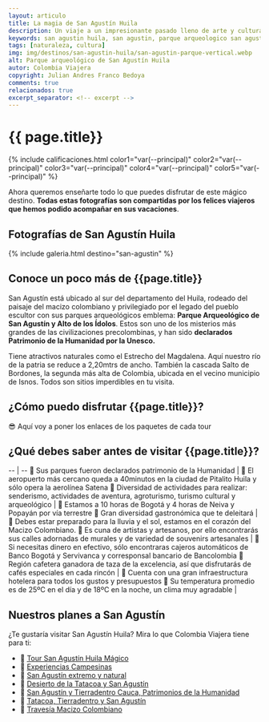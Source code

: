 ```yaml
---
layout: articulo
title: La magia de San Agustín Huila
description: Un viaje a un impresionante pasado lleno de arte y cultura en las montañas del Huila
keywords: san agustin huila, san agustin, parque arqueologico san agustin, sanagustin
tags: [naturaleza, cultura]
img: img/destinos/san-agustin-huila/san-agustin-parque-vertical.webp
alt: Parque arqueológico de San Agustín Huila
autor: Colombia Viajera
copyright: Julian Andres Franco Bedoya
comments: true
relacionados: true
excerpt_separator: <!-- excerpt -->
---
```

# {{ page.title}}

<!-- Calificación de las estrellas. Cada color es una estrella -->
{% include calificaciones.html color1="var(--principal)" color2="var(--principal)" color3="var(--principal)" color4="var(--principal)" color5="var(--principal)" %}

<!-- Párrafo de introducción -->
Ahora queremos enseñarte todo lo que puedes disfrutar de este mágico destino. **Todas estas fotografías son compartidas por los felices viajeros que hemos podido acompañar en sus vacaciones**.
<!-- excerpt -->

## Fotografías de San Agustín Huila

<!-- Esta sección toma las fotos de los nombres que aparecen en el archivo san-agustin.yml. Si deseas cambiar fotos, solamente cambias la ruta en ese archivo con el nombre de la nueva foto. Recuerda adaptar los tamaños igual al resto de las imágenes -->
{% include galeria.html destino="san-agustin" %}

## Conoce un poco más de {{page.title}}

San Agustín está ubicado al sur del departamento del Huila, rodeado del paisaje del macizo colombiano y privilegiado por el legado del pueblo escultor con sus parques arqueológicos emblema: **Parque Arqueológico de San Agustín y Alto de los Ídolos**. Estos son uno de los misterios más grandes de las civilizaciones precolombinas, y han sido **declarados Patrimonio de la Humanidad por la Unesco.**

Tiene atractivos naturales como el Estrecho del Magdalena. Aquí nuestro río de la patria se reduce a 2,20mtrs de ancho. También la cascada Salto de Bordones, la segunda más alta de Colombia, ubicada en el vecino municipio de Isnos. Todos son sitios imperdibles en tu visita.

## ¿Cómo puedo disfrutar {{page.title}}?

😎 Aquí voy a poner los enlaces de los paquetes de cada tour

## ¿Qué debes saber antes de visitar {{page.title}}?

<!-- La siguiente es una tabla de dos columnas. La primera columna son aspectos positivos. Comienza con el primer símbolo y termina en la línea vertical. La segunda columna son aspecto un poco negativos, no mucho. Estos comienzan en la X y terminan en el punto aparte. Se llena cada columna según el número de aspectos. Al ser más aspectos positivos que negativos, se dejan las filas hasta la línea vertical. Luego se copia la siguiente línea, se pega y se pone la siguiente fila con solo aspectos positivos  -->

-- | --
🔘 Sus parques fueron declarados patrimonio de la Humanidad | 🔘 El aeropuerto más cercano queda a 40minutos en la ciudad de Pitalito Huila y sólo opera la aerolínea Satena
🔘 Diversidad de actividades para realizar: senderismo, actividades de aventura, agroturismo, turismo cultural y arqueológico | 🔘 Estamos a 10 horas de Bogotá y 4 horas de Neiva y Popayán por vía terrestre
🔘 Gran diversidad gastronómica que te deleitará | 🔘 Debes estar preparado para la lluvia y el sol, estamos en el corazón del Macizo Colombiano.
🔘 Es cuna de artistas y artesanos, por ello encontrarás sus calles adornadas de murales y de variedad de souvenirs artesanales | 🔘 Si necesitas dinero en efectivo, sólo encontraras cajeros automáticos de Banco Bogotá y Servivanca y corresponsal bancario de Bancolombia
🔘 Región cafetera ganadora de taza de la excelencia, así que disfrutarás de cafés especiales en cada rincón | 🔘 Cuenta con una gran infraestructura hotelera para todos los gustos y presupuestos
🔘 Su temperatura promedio es de 25ºC en el día y de 18ºC en la noche, un clima muy agradable |

## Nuestros planes a San Agustín

¿Te gustaría visitar San Agustín Huila? Mira lo que Colombia Viajera tiene para ti:

- 🎒 [Tour San Agustín Huila Mágico]({{site.baseurl}}/cultura/tour-san-agustin-huila/ "Tour a San Agustín - La magia de San Agustín")
- 🎒 [Experiencias Campesinas]({{site.baseurl}}/cultura/naturaleza/tour-experiencia-campesina/ "Tour a San Agustín - Experiencias Campesinas")
- 🎒 [San Agustín extremo y natural]({{site.baseurl}}/naturaleza/tour-san-agustin-extremo/ "Tour a San Agustín - San Agustín extremo y natural")
- 🎒 [Desierto de la Tatacoa y San Agustín]({{site.baseurl}}/cultura/naturaleza/tour-desierto-tatacoa-san-agustin-huila/ "Tour Tatacoa y San Agustíns")
- 🎒 [San Agustín y Tierradentro Cauca, Patrimonios de la Humanidad]({{site.baseurl}}/cultura/tour-tierradentro-san-agustin/ "Tour a San Agustín - San Agustín y Tierradentro")
- 🎒 [Tatacoa, Tierradentro y San Agustín]({{site.baseurl}}/cultura/tour-tatacoa-tierradentro-san-agustin/ "Tour a San Agustín - San Agustín, Tierradentro y Tatacoa")
- 🎒 [Travesía Macizo Colombiano]({{site.baseurl}}/naturaleza/tour-travesia-macizo-colombiano/ "Tour Travesía Macizo Colombiano")
